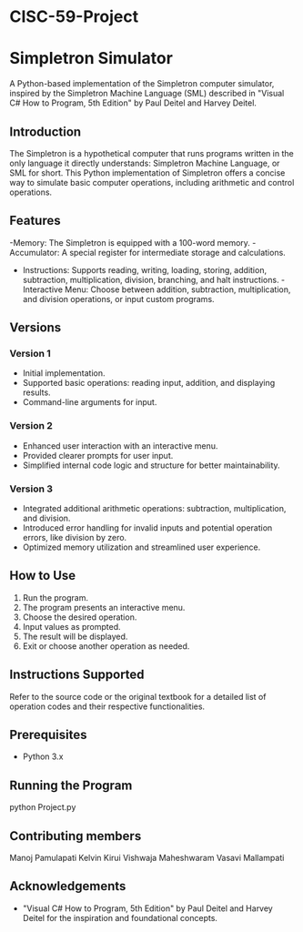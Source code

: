 # CISC-59-Project
# Simpletron Simulator
A Python-based implementation of the Simpletron computer simulator, inspired by the Simpletron Machine Language (SML) described in "Visual C# How to Program, 5th Edition" by Paul Deitel and Harvey Deitel.

## Introduction
The Simpletron is a hypothetical computer that runs programs written in the only language it directly understands: Simpletron Machine Language, or SML for short. This Python implementation of Simpletron offers a concise way to simulate basic computer operations, including arithmetic and control operations.

## Features
-Memory: The Simpletron is equipped with a 100-word memory.
-Accumulator: A special register for intermediate storage and calculations.
- Instructions: Supports reading, writing, loading, storing, addition, subtraction, multiplication, division, branching, and halt instructions.
-Interactive Menu: Choose between addition, subtraction, multiplication, and division operations, or input custom programs.

## Versions

### Version 1
- Initial implementation.
- Supported basic operations: reading input, addition, and displaying results.
- Command-line arguments for input.

### Version 2
- Enhanced user interaction with an interactive menu.
- Provided clearer prompts for user input.
- Simplified internal code logic and structure for better maintainability.

### Version 3
- Integrated additional arithmetic operations: subtraction, multiplication, and division.
- Introduced error handling for invalid inputs and potential operation errors, like division by zero.
- Optimized memory utilization and streamlined user experience.

## How to Use

1. Run the program.
2. The program presents an interactive menu.
3. Choose the desired operation.
4. Input values as prompted.
5. The result will be displayed.
6. Exit or choose another operation as needed.

## Instructions Supported

Refer to the source code or the original textbook for a detailed list of operation codes and their respective functionalities.

## Prerequisites

- Python 3.x

## Running the Program
python Project.py

## Contributing members
 Manoj Pamulapati
 Kelvin Kirui
 Vishwaja Maheshwaram
 Vasavi Mallampati


## Acknowledgements

- "Visual C# How to Program, 5th Edition" by Paul Deitel and Harvey Deitel for the inspiration and foundational concepts.